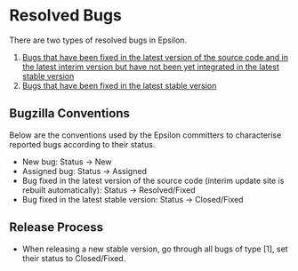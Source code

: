# Resolved Bugs

There are two types of resolved bugs in Epsilon.

1. [Bugs that have been fixed in the latest version of the source code and in the latest interim version but have not been yet integrated in the latest stable version](https://bugs.eclipse.org/bugs/buglist.cgi?query_format=advanced;bug_status=RESOLVED;bug_status=VERIFIED;product=epsilon)
2. [Bugs that have been fixed in the latest stable version](https://bugs.eclipse.org/bugs/buglist.cgi?product=epsilon&cmdtype=doit&order=Reuse+same+sort+as+last+time&bug_status=CLOSED)

## Bugzilla Conventions

Below are the conventions used by the Epsilon committers to characterise reported bugs according to their status.

- New bug: Status → New
- Assigned bug: Status → Assigned
- Bug fixed in the latest version of the source code (interim update site is rebuilt automatically): Status → Resolved/Fixed
- Bug fixed in the latest stable version: Status → Closed/Fixed

## Release Process

- When releasing a new stable version, go through all bugs of type [1], set their status to Closed/Fixed.
